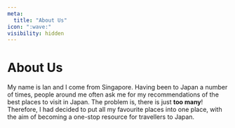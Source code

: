 ```yaml
---
meta:
  title: "About Us"
icon: ":wave:"
visibility: hidden
---
```


# About Us

My name is Ian and I come from Singapore. Having been to Japan a number of times, people around me often ask me for my recommendations of the best places to visit in Japan. The problem is, there is just **too many**! Therefore, I had decided to put all my favourite places into one place, with the aim of becoming a one-stop resource for travellers to Japan. 